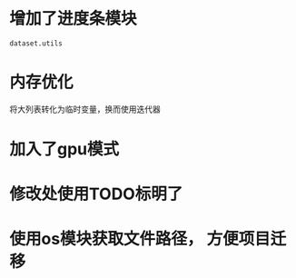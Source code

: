# 增加了进度条模块
``dataset.utils``

# 内存优化
将大列表转化为临时变量，换而使用迭代器

# 加入了gpu模式

# 修改处使用TODO标明了

# 使用os模块获取文件路径， 方便项目迁移